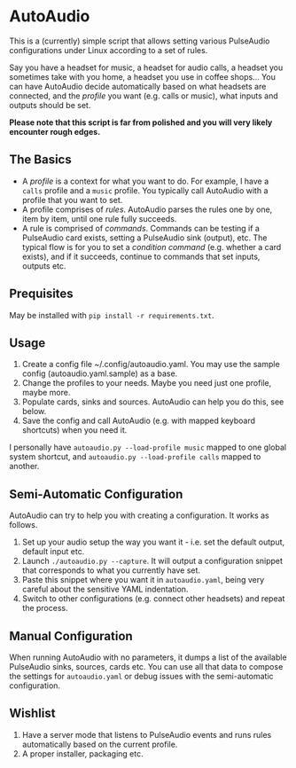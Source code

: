# AutoAudio

This is a (currently) simple script that allows setting various PulseAudio configurations under Linux according to a set of rules.

Say you have a headset for music, a headset for audio calls, a headset you sometimes take with you home, a headset you use in coffee shops...
You can have AutoAudio decide automatically based on what headsets are connected, and the *profile* you want (e.g. calls or music), what
inputs and outputs should be set.

**Please note that this script is far from polished and you will very likely encounter rough edges.**

## The Basics

* A *profile* is a context for what you want to do. For example, I have a `calls` profile and a `music` profile. You typically call AutoAudio with a profile that you want to set.
* A profile comprises of *rules*. AutoAudio parses the rules one by one, item by item, until one rule fully succeeds.
* A rule is comprised of *commands*. Commands can be testing if a PulseAudio card exists, setting a PulseAudio sink (output), etc. The typical flow is for you to set a *condition command* (e.g. whether a card exists), and if it succeeds, continue to commands that set inputs, outputs etc.

## Prequisites

May be installed with `pip install -r requirements.txt`.

## Usage

1. Create a config file ~/.config/autoaudio.yaml. You may use the sample config (autoaudio.yaml.sample) as a base.
2. Change the profiles to your needs. Maybe you need just one profile, maybe more.
3. Populate cards, sinks and sources. AutoAudio can help you do this, see below.
4. Save the config and call AutoAudio (e.g. with mapped keyboard shortcuts) when you need it.

I personally have `autoaudio.py --load-profile music` mapped to one global system shortcut, and `autoaudio.py --load-profile calls` mapped to another.

## Semi-Automatic Configuration

AutoAudio can try to help you with creating a configuration.
It works as follows.

1. Set up your audio setup the way you want it - i.e. set the default output, default input etc.
2. Launch `./autoaudio.py --capture`. It will output a configuration snippet that corresponds to what you currently have set.
3. Paste this snippet where you want it in `autoaudio.yaml`, being very careful about the sensitive YAML indentation.
4. Switch to other configurations (e.g. connect other headsets) and repeat the process.

## Manual Configuration

When running AutoAudio with no parameters, it dumps a list of the available PulseAudio sinks, sources, cards etc.
You can use all that data to compose the settings for `autoaudio.yaml` or debug issues with the semi-automatic configuration.

## Wishlist

1. Have a server mode that listens to PulseAudio events and runs rules automatically based on the current profile.
2. A proper installer, packaging etc.
